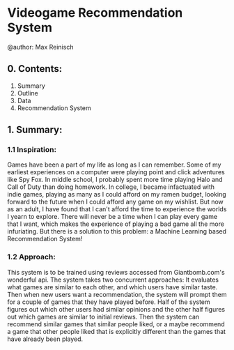 # Videogame Recommendation System
@author: Max Reinisch

## 0. Contents:
1. Summary
2. Outline
3. Data
4. Recommendation System


## 1. Summary:
### 1.1 Inspiration:
Games have been a part of my life as long as I can remember.  Some of my earliest experiences on a computer were playing point and click adventures like Spy Fox.  In middle school, I probably spent more time playing Halo and Call of Duty than doing homework.  In college, I became infactuated with indie games, playing as many as I could afford on my ramen budget, looking forward to the future when I could afford any game on my wishlist.  But now as an adult, I have found that I can't afford the time to experience the worlds I yearn to explore.  There will never be a time when I can play every game that I want, which makes the experience of playing a bad game all the more infuriating.  But there is a solution to this problem: a Machine Learning based Recommendation System!

### 1.2 Approach:
This system is to be trained using reviews accessed from Giantbomb.com's wonderful api.  The system takes two concurrent approaches: It evaluates what games are similar to each other, and which users have similar taste. Then when new users want a recommendation, the system will prompt them for a couple of games that they have played before.  Half of the system figures out which other users had similar opinions and the other half figures out which games are similar to initial reviews.  Then the system can recommend similar games that similar people liked, or a maybe recommend a game that other people liked that is explicitly different than the games that have already been played. 
